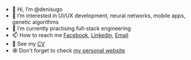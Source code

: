 - 👋 Hi, I’m @denisugo
- 👀 I’m interested in UI/UX development, neural networks, mobile apps, genetic algorithms
- 🌱 I’m currently practising full-stack engineering
- 📫 How to reach me [Facebook](https://www.facebook.com/denisu471/), [Linkedin](https://www.linkedin.com/in/denis-u-90169b20b/),  [Email](mailto:denisu471@gmail.com)
- 📁 See my  [CV](https://github.com/denisugo/denisugo/blob/main/CV%20pdf.pdf)
- 🕸 Don't forget to check [my personal website](https://denisugo.github.io/myhomepage/index.html)

<!---
denisugo/denisugo is a ✨ special ✨ repository because its `README.md` (this file) appears on your GitHub profile.
You can click the Preview link to take a look at your changes.
--->
